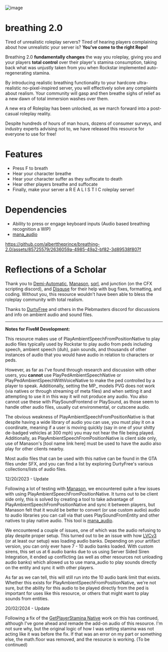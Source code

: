 ![image](https://github.com/alberttheprince/breathing-2.0/assets/85725579/8a853f73-7950-4566-a5bb-5254e32b597e)


# breathing 2.0

Tired of unrealistic roleplay servers? Tired of hearing players complaining about how unrealistic your server is? **You've come to the right Repo!**

Breathing 2.0 **fundamentally changes** the way you roleplay, giving you and your players **total control** over their player's stamina consumption, taking back what was unjustly taken from you when Rockstar implemented auto-regenerating stamina.

By introducing realistic breathing functionality to your hardcore ultra-realistic no-pixel-inspired server, you will effectively solve any complaints about realism. Your community will gasp and then breathe sighs of relief as a new dawn of total immersion washes over them.

A new era of Roleplay has been unlocked, as we march forward into a post-casual roleplay reality. 

Despite hundreds of hours of man hours, dozens of consumer surveys, and industry experts advising not to, we have released this resource for everyone to use for free!

# Features
- Press F to breath
- Hear your character breathe
- Hear your character suffer as they suffocate to death
- Hear other players breathe and suffocate
- Finally, make your server a R E A L I S T I C roleplay server!

# Dependencies

- Ability to press or engage keyboard inputs (Audio based breathing recognition a WIP)
- [mana_audio](https://github.com/Manason/mana_audio)


https://github.com/alberttheprince/breathing-2.0/assets/85725579/2636059a-4985-49a2-bf82-3d89538f807f

# Reflections of a Scholar

Thank you to [Demi-Automatic](https://github.com/Demigod916), [Manason](https://github.com/Manason), [sqrl](https://github.com/Sqrl34/s), and junction (on the CFX scripting discord), and [Disquse](https://github.com/disquse) for their help with bug fixes, formatting, and coding. Without you, this resource wouldn't have been able to bless the roleplay community with total realism.

Thanks to [DurtyFree](https://forge.plebmasters.de/) and others in the Plebmasters discord for discussions and info on ambient audio and sound files.

---

**Notes for FiveM Development:**

This resource makes use of PlayAmbientSpeechFromPositionNative to play audio files typically used by Rockstar to play audio from peds including speech, ambient speech (duh), pain sounds, and thousands of other instances of audio that you would have audio in relation to characters or peds. 

However, as far as I've found through research and discussion with other users, you **cannot** use PlayPedAmbientSpeechNative or PlayPedAmbientSpeechWithVoiceNative to make the ped controlled by a player to speak. Additionally, setting the MP_ models PVG does not work (via natives or through streaming of meta files) and when setting it and attempting to use it in this way it will not produce any audio. You also cannot use these with PlaySoundFrontend or PlaySound, as those seem to handle other audio files, usually cut environmental, or cutscene audio.

The obvious weakness of PlayAmbientSpeechFromPositionNative is that despite having a wide library of audio you can use, you must play it on a coordinate, meaning if a user is moving quickly (say in one of your shitty de-badged vehicles at 300 mph) you may not hear the file being played. Additionally, as PlayAmbientSpeechFromPositionNative is client side only, use of Manason's [tool name link here] must be used to have the audio also play for other clients nearby.

Most audio files that can be used with this native can be found in the GTA files under SFX, and you can find a list by exploring DurtyFree's various collections/lists of audio files. 

12/20/2023 - Update

Following a lot of testing with [Manason](https://github.com/Manason), we encountered quite a few issues with using PlayAmbientSpeechFromPositionNative. It turns out to be client side only, this is solved by creating a tool to take advantage of PlayAmbientSpeechFromPositionNative and sync it between players, but Manason felt that it would be better to convert (or use custom audio) audio to audio libraries you can call via that uses PlaySoundFromEntity and other natives to play native audio. This tool is [mana_audio](https://github.com/Manason/mana_audio).

We encountered a couple of issues, one of which was the audio refusing to play despite proper setup. This turned out to be an issue with how [LVCv3](https://forum.cfx.re/t/luxart-vehicle-control-v3/4436673) (or at least our setup) was loading audio banks. Depending on your artifact version, you can only ever have 7 - 10 audio banks loaded. With custom sirens, this set us at 6 audio banks due to us using Server Sided Siren Integration, it ended up conflicting (as well as other resources not unloading audio banks) which allowed us to use mana_audio to play sounds directly on the entity and sync it with other players.

As far as we can tell, this will still run into the 10 audio bank limit that exists. Whether this exists for PlayAmbientSpeechFromPositionNative, we're not sure, but the ability for this audio to be played directly from the ped is important for uses like this resource, or others that might want to play sounds from entities.

20/02/2024 - Update

Following a fix of the [GetPlayerStamina Native](https://github.com/citizenfx/fivem/issues/2341) work on this has continued, although I've gone ahead and remade the add-on audio of this resource. I'm not sure why, but the original logic of how I was setting stamina was not acting like it was before the fix. If that was an error on my part or something else, the math.floor was removed, and the resource is working. (To be continued)
